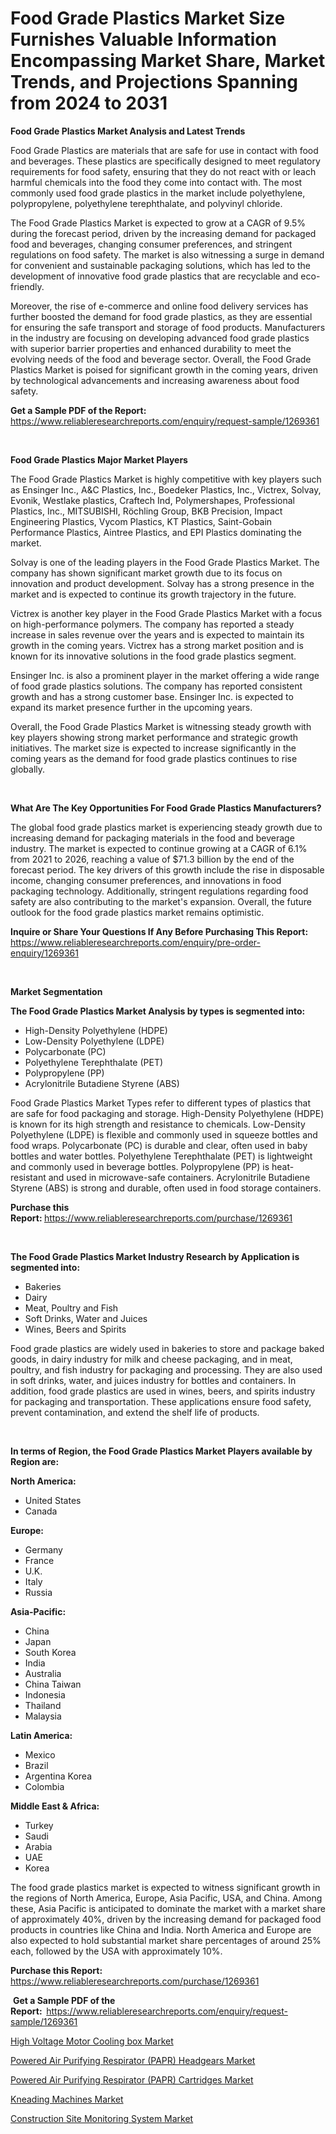 <p><h1>Food Grade Plastics Market Size Furnishes Valuable Information Encompassing Market Share, Market Trends, and Projections Spanning from 2024 to 2031</h1></p><p><strong>Food Grade Plastics Market Analysis and Latest Trends</strong></p>
<p><p>Food Grade Plastics are materials that are safe for use in contact with food and beverages. These plastics are specifically designed to meet regulatory requirements for food safety, ensuring that they do not react with or leach harmful chemicals into the food they come into contact with. The most commonly used food grade plastics in the market include polyethylene, polypropylene, polyethylene terephthalate, and polyvinyl chloride.</p><p>The Food Grade Plastics Market is expected to grow at a CAGR of 9.5% during the forecast period, driven by the increasing demand for packaged food and beverages, changing consumer preferences, and stringent regulations on food safety. The market is also witnessing a surge in demand for convenient and sustainable packaging solutions, which has led to the development of innovative food grade plastics that are recyclable and eco-friendly.</p><p>Moreover, the rise of e-commerce and online food delivery services has further boosted the demand for food grade plastics, as they are essential for ensuring the safe transport and storage of food products. Manufacturers in the industry are focusing on developing advanced food grade plastics with superior barrier properties and enhanced durability to meet the evolving needs of the food and beverage sector. Overall, the Food Grade Plastics Market is poised for significant growth in the coming years, driven by technological advancements and increasing awareness about food safety.</p></p>
<p><strong>Get a Sample PDF of the Report:&nbsp;</strong> <a href="https://www.reliableresearchreports.com/enquiry/request-sample/1269361">https://www.reliableresearchreports.com/enquiry/request-sample/1269361</a></p>
<p>&nbsp;</p>
<p><strong>Food Grade Plastics Major Market Players</strong></p>
<p><p>The Food Grade Plastics Market is highly competitive with key players such as Ensinger Inc., A&C Plastics, Inc., Boedeker Plastics, Inc., Victrex, Solvay, Evonik, Westlake plastics, Craftech Ind, Polymershapes, Professional Plastics, Inc., MITSUBISHI, Röchling Group, BKB Precision, Impact Engineering Plastics, Vycom Plastics, KT Plastics, Saint-Gobain Performance Plastics, Aintree Plastics, and EPI Plastics dominating the market.</p><p>Solvay is one of the leading players in the Food Grade Plastics Market. The company has shown significant market growth due to its focus on innovation and product development. Solvay has a strong presence in the market and is expected to continue its growth trajectory in the future.</p><p>Victrex is another key player in the Food Grade Plastics Market with a focus on high-performance polymers. The company has reported a steady increase in sales revenue over the years and is expected to maintain its growth in the coming years. Victrex has a strong market position and is known for its innovative solutions in the food grade plastics segment.</p><p>Ensinger Inc. is also a prominent player in the market offering a wide range of food grade plastics solutions. The company has reported consistent growth and has a strong customer base. Ensinger Inc. is expected to expand its market presence further in the upcoming years.</p><p>Overall, the Food Grade Plastics Market is witnessing steady growth with key players showing strong market performance and strategic growth initiatives. The market size is expected to increase significantly in the coming years as the demand for food grade plastics continues to rise globally.</p></p>
<p>&nbsp;</p>
<p><strong>What Are The Key Opportunities For Food Grade Plastics Manufacturers?</strong></p>
<p><p>The global food grade plastics market is experiencing steady growth due to increasing demand for packaging materials in the food and beverage industry. The market is expected to continue growing at a CAGR of 6.1% from 2021 to 2026, reaching a value of $71.3 billion by the end of the forecast period. The key drivers of this growth include the rise in disposable income, changing consumer preferences, and innovations in food packaging technology. Additionally, stringent regulations regarding food safety are also contributing to the market's expansion. Overall, the future outlook for the food grade plastics market remains optimistic.</p></p>
<p><strong>Inquire or Share Your Questions If Any Before Purchasing This Report:</strong> <a href="https://www.reliableresearchreports.com/enquiry/pre-order-enquiry/1269361">https://www.reliableresearchreports.com/enquiry/pre-order-enquiry/1269361</a></p>
<p>&nbsp;</p>
<p><strong>Market Segmentation</strong></p>
<p><strong>The Food Grade Plastics Market Analysis by types is segmented into:</strong></p>
<p><ul><li>High-Density Polyethylene (HDPE)</li><li>Low-Density Polyethylene (LDPE)</li><li>Polycarbonate (PC)</li><li>Polyethylene Terephthalate (PET)</li><li>Polypropylene (PP)</li><li>Acrylonitrile Butadiene Styrene (ABS)</li></ul></p>
<p><p>Food Grade Plastics Market Types refer to different types of plastics that are safe for food packaging and storage. High-Density Polyethylene (HDPE) is known for its high strength and resistance to chemicals. Low-Density Polyethylene (LDPE) is flexible and commonly used in squeeze bottles and food wraps. Polycarbonate (PC) is durable and clear, often used in baby bottles and water bottles. Polyethylene Terephthalate (PET) is lightweight and commonly used in beverage bottles. Polypropylene (PP) is heat-resistant and used in microwave-safe containers. Acrylonitrile Butadiene Styrene (ABS) is strong and durable, often used in food storage containers.</p></p>
<p><strong>Purchase this Report:&nbsp;</strong><a href="https://www.reliableresearchreports.com/purchase/1269361">https://www.reliableresearchreports.com/purchase/1269361</a></p>
<p>&nbsp;</p>
<p><strong>The Food Grade Plastics Market Industry Research by Application is segmented into:</strong></p>
<p><ul><li>Bakeries</li><li>Dairy</li><li>Meat, Poultry and Fish</li><li>Soft Drinks, Water and Juices</li><li>Wines, Beers and Spirits</li></ul></p>
<p><p>Food grade plastics are widely used in bakeries to store and package baked goods, in dairy industry for milk and cheese packaging, and in meat, poultry, and fish industry for packaging and processing. They are also used in soft drinks, water, and juices industry for bottles and containers. In addition, food grade plastics are used in wines, beers, and spirits industry for packaging and transportation. These applications ensure food safety, prevent contamination, and extend the shelf life of products.</p></p>
<p>&nbsp;</p>
<p><strong>In terms of Region, the Food Grade Plastics Market Players available by Region are:</strong></p>
<p>
    <p> <strong> North America: </strong>
        <ul>
            <li>United States</li>
            <li>Canada</li>
        </ul>
        </p> 
    <p> <strong> Europe: </strong>
        <ul>
            <li>Germany</li>
            <li>France</li>
            <li>U.K.</li>
            <li>Italy</li>
            <li>Russia</li>
        </ul>
        </p> 
    <p> <strong> Asia-Pacific: </strong>
        <ul>
            <li>China</li>
            <li>Japan</li>
            <li>South Korea</li>
            <li>India</li>
            <li>Australia</li>
            <li>China Taiwan</li>
            <li>Indonesia</li>
            <li>Thailand</li>
            <li>Malaysia</li>
        </ul>
        </p> 
    <p> <strong> Latin America: </strong>
        <ul>
            <li>Mexico</li>
            <li>Brazil</li>
            <li>Argentina Korea</li>
            <li>Colombia</li>
        </ul>
        </p> 
    <p> <strong> Middle East & Africa: </strong>
        <ul>
            <li>Turkey</li>
            <li>Saudi</li>
            <li>Arabia</li>
            <li>UAE</li>
            <li>Korea</li>
        </ul>
    </p>
    </p>
<p><p>The food grade plastics market is expected to witness significant growth in the regions of North America, Europe, Asia Pacific, USA, and China. Among these, Asia Pacific is anticipated to dominate the market with a market share of approximately 40%, driven by the increasing demand for packaged food products in countries like China and India. North America and Europe are also expected to hold substantial market share percentages of around 25% each, followed by the USA with approximately 10%.</p></p>
<p><strong>Purchase this Report: </strong><a href="https://www.reliableresearchreports.com/purchase/1269361">https://www.reliableresearchreports.com/purchase/1269361</a></p>
<p>&nbsp;<strong>Get a Sample PDF of the Report:&nbsp;&nbsp;</strong><a href="https://www.reliableresearchreports.com/enquiry/request-sample/1269361">https://www.reliableresearchreports.com/enquiry/request-sample/1269361</a></p>
<p><strong></strong></p>
<p><p><a href="https://issuu.com/reportprime-2/docs/high-voltage-motor-cooling-box-market-size-2030.pp">High Voltage Motor Cooling box Market</a></p><p><a href="https://github.com/prosalinda88/Market-Research-Report-List-3/blob/main/powered-air-purifying-respirator-papr-headgears-market.md">Powered Air Purifying Respirator (PAPR) Headgears Market</a></p><p><a href="https://github.com/NorbertYates/Market-Research-Report-List-3/blob/main/powered-air-purifying-respirator-papr-cartridges-market.md">Powered Air Purifying Respirator (PAPR) Cartridges Market</a></p><p><a href="https://medium.com/@jerrodhilll68/kneading-machines-market-research-report-its-history-and-forecast-2024-to-2031-43904c823be6">Kneading Machines Market</a></p><p><a href="https://medium.com/@jerrodhilll68/construction-site-monitoring-system-market-analysis-and-sze-forecasted-for-period-from-2024-to-2031-68f9e3c59774">Construction Site Monitoring System Market</a></p></p>
